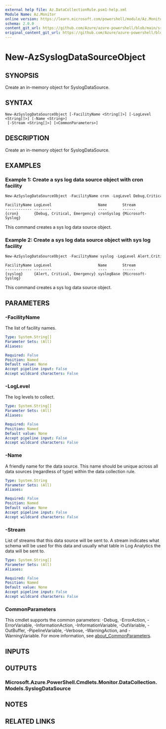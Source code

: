 ```yaml
---
external help file: Az.DataCollectionRule.psm1-help.xml
Module Name: Az.Monitor
online version: https://learn.microsoft.com/powershell/module/Az.Monitor/new-azsyslogdatasourceobject
schema: 2.0.0
content_git_url: https://github.com/Azure/azure-powershell/blob/main/src/Monitor/Monitor/help/New-AzSyslogDataSourceObject.md
original_content_git_url: https://github.com/Azure/azure-powershell/blob/main/src/Monitor/Monitor/help/New-AzSyslogDataSourceObject.md
---
```


# New-AzSyslogDataSourceObject

## SYNOPSIS
Create an in-memory object for SyslogDataSource.

## SYNTAX

```
New-AzSyslogDataSourceObject [-FacilityName <String[]>] [-LogLevel <String[]>] [-Name <String>]
 [-Stream <String[]>] [<CommonParameters>]
```

## DESCRIPTION
Create an in-memory object for SyslogDataSource.

## EXAMPLES

### Example 1: Create a sys log data source object with cron facility
```powershell
New-AzSyslogDataSourceObject -FacilityName cron -LogLevel Debug,Critical,Emergency -Name cronSyslog -Stream Microsoft-Syslog
```

```output
FacilityName LogLevel                     Name       Stream
------------ --------                     ----       ------
{cron}       {Debug, Critical, Emergency} cronSyslog {Microsoft-Syslog}
```

This command creates a sys log data source object.

### Example 2: Create a sys log data source object with sys log facility
```powershell
New-AzSyslogDataSourceObject -FacilityName syslog -LogLevel Alert,Critical,Emergency -Name syslogBase -Stream Microsoft-Syslog
```

```output
FacilityName LogLevel                     Name       Stream
------------ --------                     ----       ------
{syslog}     {Alert, Critical, Emergency} syslogBase {Microsoft-Syslog}
```

This command creates a sys log data source object.

## PARAMETERS

### -FacilityName
The list of facility names.

```yaml
Type: System.String[]
Parameter Sets: (All)
Aliases:

Required: False
Position: Named
Default value: None
Accept pipeline input: False
Accept wildcard characters: False
```

### -LogLevel
The log levels to collect.

```yaml
Type: System.String[]
Parameter Sets: (All)
Aliases:

Required: False
Position: Named
Default value: None
Accept pipeline input: False
Accept wildcard characters: False
```

### -Name
A friendly name for the data source.
        This name should be unique across all data sources (regardless of type) within the data collection rule.

```yaml
Type: System.String
Parameter Sets: (All)
Aliases:

Required: False
Position: Named
Default value: None
Accept pipeline input: False
Accept wildcard characters: False
```

### -Stream
List of streams that this data source will be sent to.
        A stream indicates what schema will be used for this data and usually what table in Log Analytics the data will be sent to.

```yaml
Type: System.String[]
Parameter Sets: (All)
Aliases:

Required: False
Position: Named
Default value: None
Accept pipeline input: False
Accept wildcard characters: False
```

### CommonParameters
This cmdlet supports the common parameters: -Debug, -ErrorAction, -ErrorVariable, -InformationAction, -InformationVariable, -OutVariable, -OutBuffer, -PipelineVariable, -Verbose, -WarningAction, and -WarningVariable. For more information, see [about_CommonParameters](http://go.microsoft.com/fwlink/?LinkID=113216).

## INPUTS

## OUTPUTS

### Microsoft.Azure.PowerShell.Cmdlets.Monitor.DataCollection.Models.SyslogDataSource

## NOTES

## RELATED LINKS
